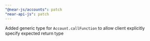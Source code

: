 ```yaml
---
"@near-js/accounts": patch
"near-api-js": patch
---
```


Added generic type for `Account.callFunction` to allow client explicitly specify expected return type
